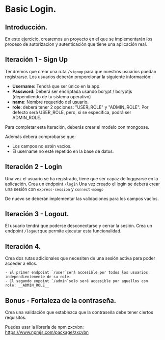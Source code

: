# Basic Login.


## Introducción. 

En este ejercicio, crearemos un proyecto en el que se implementarán los proceso de autorizacion y autenticación que tiene una aplicación real. 


## Iteración 1 - Sign Up

Tendremos que crear una ruta  `/signup` para que nuestros usuarios puedan registrarse. Los usuarios deberán proporcionar la siguiente información: 

- **Username**: Tendrá que ser único en la app.  
- **Password**: Deberá ser encriptada usando bcrypt / bcryptjs (dependiendo de tu sistema operativo)
- **name**: Nombre requerido del usuario. 
- **role**: deberá tener 2 opciones: "USER_ROLE" y "ADMIN_ROLE". Por defecto será USER_ROLE, pero, si se especifica, podrá ser ADMIN_ROLE.

Para completar esta Iteración, deberás crear el modelo con mongoose. 

Además deberá comprobarse que:

- Los campos no estén vacíos. 
- El username no esté repetido en la base de datos. 

## Iteración 2 - Login
Una vez el usuario se ha registrado, tiene que ser capaz de loggearse en la aplicación. Crea un endpoint `/login` Una vez creado el login se deberá crear una sesión con `express-session` y `connect-mongo`

De nuevo se deberán implementar las validaciones para los campos vacíos. 

## Iteración 3 - Logout. 

El usuario tendrá que poderse desconectarse y cerrar la sesión. 
Crea un endpoint `/logout`que permite ejecutar esta funcionalidad. 


## Iteración 4. 

Crea dos rutas adicionales que necesiten de una sesión activa para poder acceder a ellos. 

    - El primer endpoint `/user`será accesible por todos los usuarios, independientemente de su role. 
    - El segundo enpoint `/admin`solo será accesible por aquellos con role: __ADMIN_ROLE__



## Bonus - Fortaleza de la contraseña.

Crea una validación que establezca que la contraseña debe tener ciertos requisitos. 

Puedes usar la librería de npm zxcvbn: https://www.npmjs.com/package/zxcvbn


